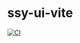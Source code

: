 # ssy-ui-vite

[![CI](https://github.com/qwerty3514/ssy-ui-vite/actions/workflows/main.yml/badge.svg)](https://github.com/qwerty3514/ssy-ui-vite/actions/workflows/main.yml)
